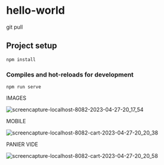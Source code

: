 # hello-world
  git pull 
## Project setup
```
npm install
```
### Compiles and hot-reloads for development
```
npm run serve
```

IMAGES 

![screencapture-localhost-8082-2023-04-27-20_17_54](https://user-images.githubusercontent.com/93933524/234969745-1b5c047f-3077-488b-848a-3feda377c2d8.png)

MOBILE 


![screencapture-localhost-8082-cart-2023-04-27-20_20_38](https://user-images.githubusercontent.com/93933524/234969782-31b9d61f-0cb3-4238-b77f-0e13d95f6b38.png)

PANIER VIDE

![screencapture-localhost-8082-cart-2023-04-27-20_20_58](https://user-images.githubusercontent.com/93933524/234969845-340314f5-6b95-43c5-9e4c-aaa88f988c1a.png)
